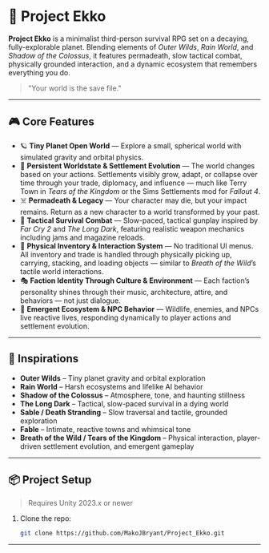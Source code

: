 # 🌌 Project Ekko

**Project Ekko** is a minimalist third-person survival RPG set on a decaying, fully-explorable planet. Blending elements of *Outer Wilds*, *Rain World*, and *Shadow of the Colossus*, it features permadeath, slow tactical combat, physically grounded interaction, and a dynamic ecosystem that remembers everything you do.

> "Your world is the save file."

---

## 🎮 Core Features

- 🪐 **Tiny Planet Open World** — Explore a small, spherical world with simulated gravity and orbital physics.  
- 🔄 **Persistent Worldstate & Settlement Evolution** — The world changes based on your actions. Settlements visibly grow, adapt, or collapse over time through your trade, diplomacy, and influence — much like Terry Town in *Tears of the Kingdom* or the Sims Settlements mod for *Fallout 4*.  
- ☠️ **Permadeath & Legacy** — Your character may die, but your impact remains. Return as a new character to a world transformed by your past.  
- 🔫 **Tactical Survival Combat** — Slow-paced, tactical gunplay inspired by *Far Cry 2* and *The Long Dark*, featuring realistic weapon mechanics including jams and magazine reloads.  
- 🚛 **Physical Inventory & Interaction System** — No traditional UI menus. All inventory and trade is handled through physically picking up, carrying, stacking, and loading objects — similar to *Breath of the Wild*’s tactile world interactions.  
- 🎭 **Faction Identity Through Culture & Environment** — Each faction’s personality shines through their music, architecture, attire, and behaviors — not just dialogue.  
- 🌱 **Emergent Ecosystem & NPC Behavior** — Wildlife, enemies, and NPCs live reactive lives, responding dynamically to player actions and settlement evolution.

---

## 🧠 Inspirations

- **Outer Wilds** – Tiny planet gravity and orbital exploration  
- **Rain World** – Harsh ecosystems and lifelike AI behavior  
- **Shadow of the Colossus** – Atmosphere, tone, and haunting stillness  
- **The Long Dark** – Tactical, slow-paced survival in a dying world  
- **Sable / Death Stranding** – Slow traversal and tactile, grounded exploration  
- **Fable** – Intimate, reactive towns and whimsical tone  
- **Breath of the Wild / Tears of the Kingdom** – Physical interaction, player-driven settlement evolution, and emergent gameplay  

---

## 📦 Project Setup

> Requires Unity 2023.x or newer

1. Clone the repo:

   ```bash
   git clone https://github.com/MakoJBryant/Project_Ekko.git

---
